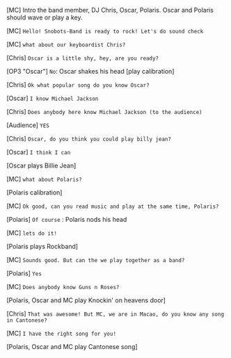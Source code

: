 [MC] Intro the band member, DJ Chris, Oscar, Polaris. Oscar and Polaris should wave or play a key. 

[MC] `Hello! Snobots-Band is ready to rock! Let's do sound check`

[MC] `what about our keyboardist Chris?`

[Chris] `Oscar is a little shy, hey, are you ready?`

[OP3 "Oscar"] `No`: Oscar shakes his head
[play calibration]

[Chris] `Ok what popular song do you know Oscar?`

[Oscar] `I know Michael Jackson`

[Chris] `Does anybody here know Michael Jackson (to the audience)`

[Audience] `YES`

[Chris] `Oscar, do you think you could play billy jean?`

[Oscar] `I think I can`

[Oscar plays Billie Jean]

[MC] `what about Polaris?`

[Polaris calibration]

[MC] `Ok good, can you read music and play at the same time, Polaris?`

[Polaris] `Of course` : Polaris nods his head

[MC] `lets do it!`

[Polaris plays Rockband]

[MC] `Sounds good. But can the we play together as a band?`

[Polaris] `Yes`

[MC] `Does anybody know Guns n Roses?`


[Polaris, Oscar and MC play Knockin' on heavens door]

[Chris] `That was awesome! But MC, we are in Macao, do you know any song in Cantonese?`

[MC] `I have the right song for you!`

[Polaris, Oscar and MC play Cantonese song]
